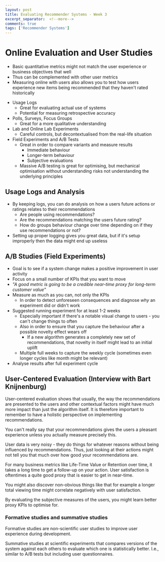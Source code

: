 ```yaml
---
layout: post
title: Evaluating Recommender Systems - Week 3
excerpt_separator:  <!--more-->
comments: true
tags: ['Recommender Systems']
---
```


# Online Evaluation and User Studies
* Basic quantitative metrics might not match the user experience or business objectives that well
* Thus can be complemented with other user metrics
* Measuring online with users also allows you to test how users experience new items being recommended that they haven't rated historically

<!--more-->

* Usage Logs
  * Great for evaluating actual use of systems
  * Potential for measuring retrospective accuracy
* Polls, Surveys, Focus Groups
  * Great for a more qualitative understanding
* Lab and Online Lab Experiments
  * Careful controls, but decontextualised from the real-life situation
* Field Experiments and A/B Tests
  * Great in order to compare variants and measure results
    * Immediate behaviour
    * Longer-term behaviour
    * Subjective evaluations
  * Massive A/B testing is great for optimising, but mechanical optimisation without understanding risks not understanding the underlying principles

## Usage Logs and Analysis
* By keeping logs, you can do analysis on how a users future actions or ratings relates to their recommendations
  * Are people using recommendations?
  * Are the recommendations matching the users future rating?
  * How do groups behaviour change over time depending on if they use recommendations or not?
* Setting up proper logging gives you great data, but if it's setup improperly then the data might end up useless

## A/B Studies (Field Experiments)
* Goal is to see if a system change makes a positive improvement in user activity
* Focus on a small number of KPIs that you want to move
* _*"A good metric is going to be a credible near-time proxy for long-term customer value"*_
* Measure as much as you can, not only the KPIs
  * In order to detect unforeseen consequences and diagnose _why_ an experiment did or didn't work
* Suggested running experiment for at least 1-2 weeks
  * Especially important if there's a notable visual change to users - you can't change things to often
  * Also in order to ensure that you capture the behaviour after a possible novelty effect wears off
    * If a new algorithm generates a completely new set of recommendations, that novelty in itself might lead to an initial uplift
  * Multiple full weeks to capture the weekly cycle (sometimes even longer cycles like month might be relevant)
* Analyse results after full experiment cycle

## User-Centered Evaluation (Interview with Bart Knijnenburg)
User-centered evaluation shows that usually, the way the recommendations are presented to the users and other contextual factors might have much more impact than just the algorithm itself. It is therefore important to remember to have a holistic perspective on implementing recommendations.

You can't really say that your recommendations gives the users a pleasant experience unless you actually measure precisely this.

User data is very noisy - they do things for whatever reasons without being influenced by recommendations. Thus, just looking at their actions might not tell you that much over how good your recommendations are.

For many business metrics like Life-Time Value or Retention over time, it takes a long time to get a follow-up on your action. User satisfaction is oftentimes a quite good proxy that is easier to get in near-time.

You might also discover non-obvious things like that for example a longer total viewing time might correlate negatively with user satisfaction.

By evaluating the subjective measures of the users, you might learn better proxy KPIs to optimise for.

### Formative studies and summative studies
Formative studies are non-scientific user studies to improve user experience during development.

Summative studies at scientific experiments that compares versions of the system against each others to evaluate which one is statistically better. I.e., similar to A/B tests but including user questionnaires. 

